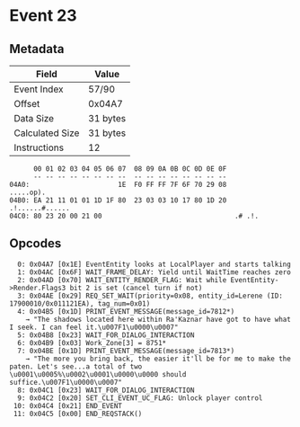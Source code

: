 # Event 23

## Metadata

| Field           | Value    |
|-----------------|----------|
| Event Index     | 57/90    |
| Offset          | 0x04A7   |
| Data Size       | 31 bytes |
| Calculated Size | 31 bytes |
| Instructions    | 12       |

```
      00 01 02 03 04 05 06 07  08 09 0A 0B 0C 0D 0E 0F
      -- -- -- -- -- -- -- --  -- -- -- -- -- -- -- --
04A0:                      1E  F0 FF FF 7F 6F 70 29 08         .....op).
04B0: EA 21 11 01 01 1D 1F 80  23 03 03 10 17 80 1D 20  .!......#...... 
04C0: 80 23 20 00 21 00                                 .# .!.          
```

## Opcodes

```
  0: 0x04A7 [0x1E] EventEntity looks at LocalPlayer and starts talking
  1: 0x04AC [0x6F] WAIT_FRAME_DELAY: Yield until WaitTime reaches zero
  2: 0x04AD [0x70] WAIT_ENTITY_RENDER_FLAG: Wait while EventEntity->Render.Flags3 bit 2 is set (cancel turn if not)
  3: 0x04AE [0x29] REQ_SET_WAIT(priority=0x08, entity_id=Lerene (ID: 17900010/0x011121EA), tag_num=0x01)
  4: 0x04B5 [0x1D] PRINT_EVENT_MESSAGE(message_id=7812*)
    → "The shadows located here within Ra'Kaznar have got to have what I seek. I can feel it.\u007F1\u0000\u0007"
  5: 0x04B8 [0x23] WAIT_FOR_DIALOG_INTERACTION
  6: 0x04B9 [0x03] Work_Zone[3] = 8751*
  7: 0x04BE [0x1D] PRINT_EVENT_MESSAGE(message_id=7813*)
    → "The more you bring back, the easier it'll be for me to make the paten. Let's see...a total of two \u0001\u0005%\u0002\u0001\u0000\u0000 should suffice.\u007F1\u0000\u0007"
  8: 0x04C1 [0x23] WAIT_FOR_DIALOG_INTERACTION
  9: 0x04C2 [0x20] SET_CLI_EVENT_UC_FLAG: Unlock player control
 10: 0x04C4 [0x21] END_EVENT
 11: 0x04C5 [0x00] END_REQSTACK()
```
